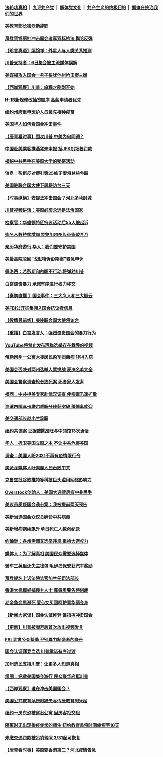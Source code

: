####  [法轮功真相](../../../../basic/blob/master/README.md?t=01082302) &nbsp;|&nbsp; [九评共产党](../../../../9ping.md/blob/master/README.md?t=01082302) &nbsp;|&nbsp; [解体党文化](../../../../jtdwh.md/blob/master/README.md?t=01082302)  &nbsp;|&nbsp; [共产主义的终极目的](../../../../gczydzjmd.md/blob/master/README.md?t=01082302) &nbsp;|&nbsp; [魔鬼在统治我们的世界](../../../../mgztzwmdsj.md/blob/master/README.md?t=01082302) 

#### [美教育部长德沃斯辞职](../pages/nsc412/n12675868.md?t=01082302) 

#### [拜登贺锦丽批冲击国会者享双标执法 舆论反弹](../pages/nsc412/n12675609.md?t=01082302) 

#### [【珍言真语】梁锦祥：外星人与人类关系推测](../pages/nsc412/n12675356.md?t=01082302) 

#### [川普支持者：6日集会被主流媒体误解](../pages/nsc412/n12675320.md?t=01082302) 

#### [美媒揭攻入国会一男子系犹他州枪击案主嫌](../pages/nsc412/n12674445.md?t=01082302) 

#### [【西岸观察】川普：旅程才刚刚开始](../pages/nsc412/n12674974.md?t=01082302) 

#### [H-1B新规修改抽签顺序  高薪申请者优先](../pages/nsc412/n12674959.md?t=01082302) 

#### [纽约州府重申医护人员最先接种疫苗](../pages/nsc412/n12674882.md?t=01082302) 

#### [美国华人如何看国会冲击事件](../pages/nsc412/n12674836.md?t=01082302) 

#### [【唐青看时事】围攻川普 中美为何同调？](../pages/nsc412/n12674856.md?t=01082302) 

#### [中国赴美乘客携燕窝未申报 抵JFK机场被罚款](../pages/nsc412/n12674308.md?t=01082302) 

#### [揭秘中共黑手在美国大学的秘密活动](../pages/nsc412/n12674757.md?t=01082302) 

#### [消息：彭斯反对援引第25修正案将总统免职](../pages/nsc412/n12674683.md?t=01082302) 

#### [美国驻联合国大使下周将访台三天](../pages/nsc412/n12674713.md?t=01082302) 

#### [【时事纵横】安提法冲击国会？河北多地封城](../pages/nsc412/n12674454.md?t=01082302) 

#### [川普视频讲话：美国必须永远是法治国家](../pages/nsc412/n12674534.md?t=01082302) 

#### [检察官：华盛顿特区抗议活动后55人被起诉](../pages/nsc412/n12674278.md?t=01082302) 

#### [签名人数持续增加 罢免加州州长征签破百万](../pages/nsc412/n12674547.md?t=01082302) 

#### [亲历华府游行 华人：我们要守护美国](../pages/nsc412/n12674458.md?t=01082302) 

#### [美最高院驳回“戈默特诉彭斯案”紧急申诉](../pages/nsc412/n12674403.md?t=01082302) 

#### [佩洛西：若彭斯和内阁不行动 将弹劾川普](../pages/nsc412/n12674368.md?t=01082302) 

#### [白宫谴责暴力 承诺有序进行权力移交](../pages/nsc412/n12674378.md?t=01082302) 

#### [【秦鹏直播 】国会事件：三大义人和三大疑云](../pages/nsc412/n12674357.md?t=01082302) 

#### [美FBI公开征集闯入国会抗议者信息](../pages/nsc412/n12674150.md?t=01082302) 

#### [【役情最前线】美驻联合国大使将访台](../pages/nsc412/n12674068.md?t=01082302) 

#### [【重播】白宫发言人：强烈谴责国会的暴力行为](../pages/nsc412/n12674280.md?t=01082302) 

#### [YouTube将禁止发布声称选举存在舞弊的视频](../pages/nsc412/n12674264.md?t=01082302) 

#### [俄勒冈州一公寓大楼居民染军团菌病 1死4入院](../pages/nsc412/n12674263.md?t=01082302) 

#### [美国会否决对两州选举人票挑战 表决名单大全](../pages/nsc412/n12674141.md?t=01082302) 

#### [美国会警察调查枪击致死案 死者家人发声](../pages/nsc412/n12674201.md?t=01082302) 

#### [福西：中共拒美专家赴武汉调查 使病毒迅速扩散](../pages/nsc412/n12673909.md?t=01082302) 

#### [海湾四国与卡塔尔缓解分歧获突破 蓬佩奥欢迎](../pages/nsc412/n12674039.md?t=01082302) 

#### [美交通部长赵小兰辞职](../pages/nsc412/n12674038.md?t=01082302) 

#### [纽约共谍案 证据披露昂旺与中领馆13次通话](../pages/nsc412/n12672560.md?t=01082302) 

#### [华人：捍卫美国立国之本 不让中共危害美国](../pages/nsc412/n12672081.md?t=01082302) 

#### [调查：美国人盼2021不再有疫情限行令](../pages/nsc412/n12673996.md?t=01082302) 

#### [美资深媒体人吁美国人民击败中共](../pages/nsc412/n12671981.md?t=01082302) 

#### [克鲁兹批谷歌推特等科技巨头滥用网络影响力](../pages/nsc412/n12669757.md?t=01082302) 

#### [Overstock创始人：美国大选背后有中共黑手](../pages/nsc412/n12673786.md?t=01082302) 

#### [美议员质疑国会袭击案：我被提前两天预告](../pages/nsc412/n12673857.md?t=01082302) 

#### [美新当选国会众议员确诊中共病毒](../pages/nsc412/n12673823.md?t=01082302) 

#### [美新增病例续飙升 单日死亡人数创纪录](../pages/nsc412/n12673775.md?t=01082302) 

#### [约翰逊：各州需调查选举违规 重拾大选权力](../pages/nsc412/n12673691.md?t=01082302) 

#### [媒体人：为了解真相 美国民众需要选择媒体](../pages/nsc412/n12672058.md?t=01082302) 

#### [骑车三英里还失主钱包 毛伊岛保安获汽车奖励](../pages/nsc412/n12673386.md?t=01082302) 

#### [拜登提名上诉法院法官加兰任司法部长](../pages/nsc412/n12673721.md?t=01082302) 

#### [香港大规模抓捕民主人士 蓬佩奥警告将制裁](../pages/nsc412/n12673443.md?t=01082302) 

#### [老金鱼变黑濒死 爱心女买回呵护竟华丽变身](../pages/nsc412/n12673072.md?t=01082302) 

#### [【新闻大家谈】国会认证拜登 谁指挥冲击国会](../pages/nsc412/n12673461.md?t=01082302) 

#### [【更新】川普被噤声后首次放出视频发言](../pages/nsc412/n12671553.md?t=01082302) 

#### [FBI 寻求公众帮助 识别暴力制造者的身份](../pages/nsc412/n12673390.md?t=01082302) 

#### [国会认证拜登当选 川普承诺有序过渡](../pages/nsc412/n12673189.md?t=01082302) 

#### [加州选民支持川普：让更多人知道真相](../pages/nsc412/n12672857.md?t=01082302) 

#### [组图：拯救美国集会游行 民众聚华府挺川普](../pages/nsc412/n12672802.md?t=01082302) 

#### [【西岸观察】谁在冲击美国国会？](../pages/nsc412/n12672731.md?t=01082302) 

#### [美国公共教育系统的缺失与传统教育的兴起](../pages/nsc412/n12672408.md?t=01082302) 

#### [纽约一房东恐被逐出公寓 因房客拒交租](../pages/nsc412/n12672457.md?t=01082302) 

#### [隔离时无出现染疫症状的师生  纽约教育局将时间缩短至10天](../pages/nsc412/n12672572.md?t=01082302) 

#### [未缴交通罚款被吊销驾照 3/31起可恢复](../pages/nsc412/n12672587.md?t=01082302) 

#### [【唐青看时事】美国变香港第二？河北疫情告急](../pages/nsc412/n12672107.md?t=01082302) 

